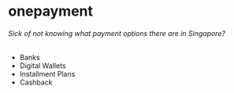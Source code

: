 # onepayment
###### Sick of not knowing what payment options there are in Singapore?
- Banks
- Digital Wallets
- Installment Plans
- Cashback 
